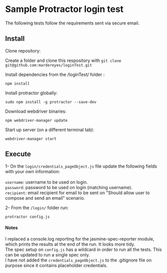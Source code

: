# Sample Protractor login test

The following tests follow the requirements sent via secure email.

##  Install

Clone repository:

Create a folder and clone this respository with `git clone git@github.com:mardereyes/loginTest.git`

Install dependencies from the /loginTest/ folder :

`npm install`

Install protractor globally:

`sudo npm install -g protractor --save-dev`

Download webdriver binaries:

`npm webdriver-manager update`

Start up server (on a different terminal tab):

`webdriver-manager start`

##  Execute

1- On the `login/credentials_pageObject.js` file update the following fields with your own information:</br></br>
`username`: username to be used on login.</br>
`password`: password to be used on login (matching username).</br>
`recipient`: email recipient for email to be sent on "Should allow user to compose and send an email" scenario.</br>

2- From the `/login/` folder run:

`protractor config.js`

#### Notes

I replaced a console.log reporting for the jasmine-spec-reporter module, which prints the results at the end of the run. It looks more tidy.</br>
The spec setup on `config.js` has a wildcard in order to run all the tests. This can be updated to run a single spec only.</br>
I have not added the `credentials_pageObject.js` to the .gitignore file on purpose since it contains placeholder credentials.


